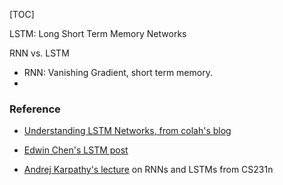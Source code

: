 [TOC]



LSTM: Long Short Term Memory Networks



RNN vs. LSTM

- RNN: Vanishing Gradient, short term memory.
- 



### Reference

- [Understanding LSTM Networks, from colah's blog](http://colah.github.io/posts/2015-08-Understanding-LSTMs/)

- [Edwin Chen's LSTM post](http://blog.echen.me/2017/05/30/exploring-lstms/)
- [Andrej Karpathy's lecture](https://www.youtube.com/watch?v=iX5V1WpxxkY) on RNNs and LSTMs from CS231n

